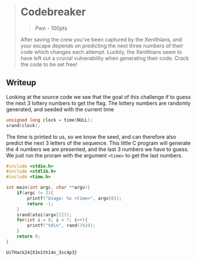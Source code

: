 > # Codebreaker
> > Pwn - 100pts
>
> After saving the crew you've been captured by the Xenithians, and your escape depends on predicting the next three numbers of their code which changes each attempt. Luckily, the Xenithians seem to have left out a crucial vulnerability when generating their code. Crack the code to be set free!


## Writeup
Looking at the source code we see that the goal of this challenge if to guess the next 3 lottery numbers to get the flag. The lottery numbers are randomly generated, and seeded with the current time
```c
unsigned long clock = time(NULL);
srand(clock);
```

The time is printed to us, so we know the seed, and can therefore also predict the next 3 letters of the sequence. This little C program will generate the 4 numbers we are presented, and the last 3 numbers we have to guess. We just run the proram with the argument `<time>` to get the last numbers.
```c
#include <stdio.h>
#include <stdlib.h>
#include <time.h>

int main(int argc, char **argv){
    if(argc != 2){
        printf("Usage: %s <time>", argv[0]);
        return -1;
    }
    srand(atoi(argv[1]));
    for(int i = 0; i < 7; i++){
        printf("%d\n", rand()%34);
    }
    return 0;
}
```

```
UiTHack24{X3n1th14n_3sc4p3}
```
